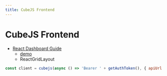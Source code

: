 ```yaml
---
title: CubeJS Frontend
---
```


# CubeJS Frontend

- [React Dashboard Guide](https://react-dashboard.cube.dev/)
  - [demo](https://react-dashboard-demo.cube.dev/)
  - ReactGridLayout

```js
const client = cubejs(async () => 'Bearer ' + getAuthToken(), { apiUrl: 'http://localhost:4000/cubejs-api/v1' });
```
